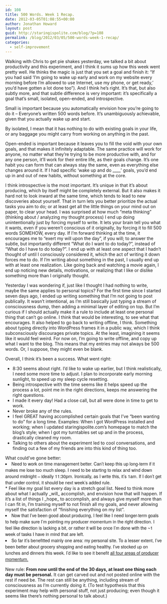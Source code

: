```yaml
---
id: 108
title: 500 Words. Week 1 Recap.
date: 2012-03-05T01:08:55+00:00
author: Jonathan Howard
layout: post
guid: http://staringispolite.com/blog/?p=108
permalink: /blog/2012/03/05/500-words-week-1-recap/
categories:
  - self-improvement
---
```

Walking with Chris to get pie shakes yesterday, we talked a bit about productivity and this experiment, and I think it sums up how this week went pretty well. He thinks the magic is just that you set a goal and finish it: “If you had said &#8216;I’m going to wake up early and work on my website every morning before I’m allowed to use Internet, use my phone, or get ready,&#8217; you’d have gotten a lot done too”). And I think he’s right. It’s that, but also subtly more, and that subtle difference is very important: it’s specifically a goal that&#8217;s small, isolated, open-ended, and introspective.

Small is important because you automatically envision how you’re going to do it – Everyone’s written 500 words before. It’s unambiguously achievable, given that you actually wake up and start.

By isolated, I mean that it has nothing to do with existing goals in your life, or any baggage you might carry from working on anything in the past.

Open-ended is important because it leaves you to fill the void with your own goals, and that makes it infinitely adaptable. The same practice will work for anyone, no matter what they’re trying to be more productive with, and for any one person, it’ll work for their entire life, as their goals change. It’s one habit you can form that can always stay the same, even as everything else changes around it. If I had specific ‘wake up and do \____’ goals, you’d end up in and out of new habits, without something at the core.

I think introspective is the most important. It’s unique in that it’s about producing, which by itself might be completely external. But it also makes it hard not to look inward at the same time, which tends to lead to new discoveries about yourself. That in turn lets you better prioritize the actual tasks you aim to do; or at least get all the little things on your mind out on paper, to clear your head. I was surprised at how much “meta thinking” (thinking about / analyzing my thought process) I end up doing unintentionally just by forcing myself to write. It lets your brain tell you what it wants, even if you weren’t conscious of it originally, by forcing it to fill 500 words SOMEHOW, every day. If I’m forward thinking at the time, it encourages me to “exert my will upon the day”, if you will; to answer the subtle, but importantly different “What do I want to do today?”, instead of “What do I have to do today?”. I end up with at least one aspect that I hadn’t thought of until I consciously considered it, which the act of writing it down forces me to do. If I’m writing about something in the past, I usually end up with at least one realization. Like going back and watching a movie again, I end up noticing new details, motivations, or realizing that I like or dislike something more than I originally thought.

Yesterday I was wondering if, just like I thought I had nothing to write, maybe the same applies to personal topics? For the first time since I started seven days ago, I ended up writing something that I’m not going to post publically. It wasn’t intentional, as I’m still basically just typing a stream of consciousness dump, then adding a minimal layer of editing on top. But I’m curious if I should actually make it a rule to include at least one personal thing that can’t go online. I think that would be interesting, to see what that encourages. It also helped to go back to writing offline, I think. Something about typing directly into WordPress frames it in a public way, which I think subconsciously discourages private topics. At the least, imagining it seems like it would feel weird. For now on, I’m going to write offline, and copy up what I want to the blog. This means that my entries may not always be 500 words. Or, I suppose, they might even be blank.

Overall, I think it’s been a success. What went right:

  * 8:30 seems about right. I’d like to wake up earlier, but I think realistically, I need some more time to adjust. I plan to incorporate early morning sunlight, to speed up my sleep cycle resetting.
  * Being introspective with the time seems like it helps speed up the process a lot, point me in the right directions, keeps me answering the right questions.
  * I made it every day! Had a close call, but all were done in time to get to work.
  * Never broke any of the rules.
  * I feel GREAT having accomplished certain goals that I&#8217;ve &#8220;been wanting to do&#8221; for a long time. Examples: When I got WordPress installed and working; when I updated staringispolite.com&#8217;s homepage to match the blog&#8217;s style; when I got my turntables set up and in the process, drastically cleaned my room.
  * Talking to others about the experiment led to cool conversations, and finding out a few of my friends are into this kind of thing too.

<div>
  What could&#8217;ve gone better:
</div>

<li style="font-family: 'Helvetica Neue', Helvetica, Arial, sans-serif;">
  Need to work on time management better. Can&#8217;t keep this up long-term if it makes me lose too much sleep. I need to be starting to relax and wind down around midnight &#8211; ideally 11:30pm. Ironically, as I write this, it&#8217;s 1am. If I don&#8217;t get that under control, it should be next week&#8217;s added rule.
</li>
  * Feel like my goal list every day is a stretch goal list. Need to think more about what I actually _will_ accomplish, and envision how that will happen. If it&#8217;s a list of things I _hope_ to accomplish, and always give myself more than I can fit in, I&#8217;m training myself to not finish all my goals, and never allowing myself the satisfaction of &#8220;finishing everything on my list&#8221;.
<li style="font-family: 'Helvetica Neue', Helvetica, Arial, sans-serif;">
  Now that I&#8217;ve been good about producing, I feel like I need longer-term goals to help make sure I’m pointing my producer momentum in the right direction. I feel like direction is lacking a bit, or rather it will be once I&#8217;m done with the ~1 week of tasks I have in mind that are left.
</li>
<li style="font-family: 'Helvetica Neue', Helvetica, Arial, sans-serif;">
  So far it&#8217;s benefitted mainly one area: my personal site. To a lesser extent, I&#8217;ve been better about grocery shopping and eating healthy. I&#8217;ve stocked up on lunches and dinners this week. I&#8217;d like to see it benefit <a title="500 Words. Day 4." href="http://staringispolite.com/blog/2012/03/01/500-words-day-4/">all four areas of producer momentum.</a>
</li>

New rule: **From now until the end of the 30 days, at least one thing each day must be personal.** It can get carved out and not posted online with the rest if need be. The rest can still be anything, including stream of consciousness as I&#8217;m currently doing it. (To test hypothesis that this experiment may help with personal stuff, not just producing; even though it seems like there&#8217;s nothing personal to talk about.)
